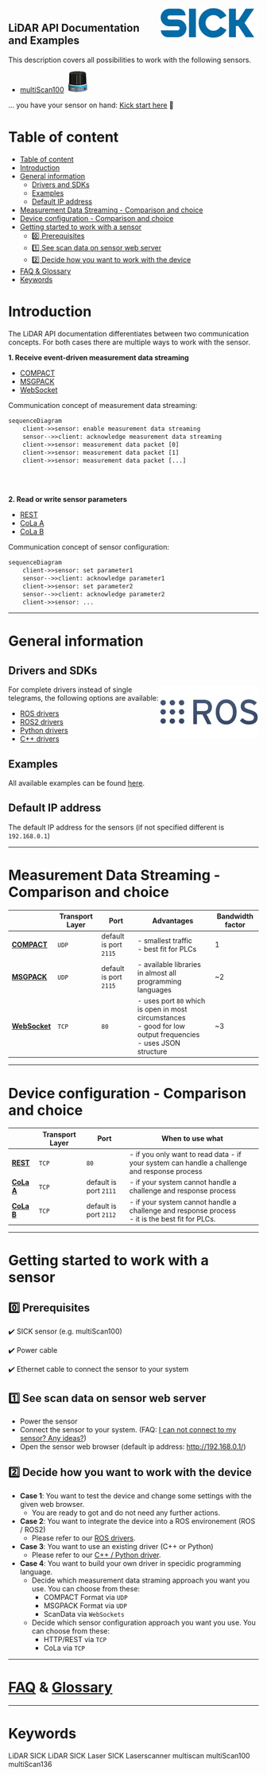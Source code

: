 <img align=right width="200" src="docs/img/sick-logo.jpg"/> 

LiDAR API Documentation and Examples
---

This description covers all possibilities to work with the following sensors. 

- [multiScan100](https://www.sick.com/de/en/search?text=multiScan)  <img style="right;"  width="45" src="docs/img/multiScan.png"/> 

... you have your sensor on hand: [Kick start here](#getting-started-to-work-with-a-sensor) :rocket:

# Table of content


- [Table of content](#table-of-content)
- [Introduction](#introduction)
- [General information](#general-information)
  - [Drivers and SDKs](#drivers-and-sdks)
  - [Examples](#examples)
  - [Default IP address](#default-ip-address)
- [Measurement Data Streaming - Comparison and choice](#measurement-data-streaming---comparison-and-choice)
- [Device  configuration - Comparison and choice](#device--configuration---comparison-and-choice)
- [Getting started to work with a sensor](#getting-started-to-work-with-a-sensor)
  - [:zero: Prerequisites](#zero-prerequisites)
  - [:one: See scan data on sensor web server](#one-see-scan-data-on-sensor-web-server)
  - [:two: Decide how you want to work with the device](#two-decide-how-you-want-to-work-with-the-device)
- [FAQ \& Glossary](#faq--glossary)
- [Keywords](#keywords)


# Introduction

The LiDAR API documentation differentiates between two communication concepts. For both cases there are multiple ways to work with the sensor.

**1. Receive event-driven measurement data streaming**
  - [COMPACT](docs/documentation-msgpack-compact.md)
  - [MSGPACK](docs/documentation-msgpack-compact.md)
  - [WebSocket](docs/documentation-websocket.md)

Communication concept of measurement data streaming:

```mermaid
sequenceDiagram
    client->>sensor: enable measurement data streaming
    sensor-->>client: acknowledge measurement data streaming
    client->>sensor: measurement data packet [0]
    client->>sensor: measurement data packet [1]
    client->>sensor: measurement data packet [...]
```
<br/>
<br/>

**2. Read or write sensor parameters**
  - [REST](docs/documentation-rest.md)
  - [CoLa A](docs/documentation-cola.md)
  - [CoLa B](docs/documentation-cola.md)

Communication concept of sensor configuration:

```mermaid
sequenceDiagram
    client->>sensor: set parameter1
    sensor-->>client: acknowledge parameter1
    client->>sensor: set parameter2
    sensor-->>client: acknowledge parameter2
    client->>sensor: ...
```

-----

# General information


## Drivers and SDKs

<img align=right width="200" src="docs/img/ROS-logo.png"/> 

For complete drivers instead of single telegrams, the following options are available:

- [ROS drivers](https://github.com/SICKAG/sick_scan_xd)
- [ROS2 drivers](https://github.com/SICKAG/sick_scan_xd)
- [Python drivers](https://github.com/SICKAG/sick_scan_xd)
- [C++ drivers](https://github.com/SICKAG/sick_scan_xd)

## Examples
All available examples can be found [here](examples/).


## Default IP address

The default IP address for the sensors (if not specified different is `192.168.0.1`)

--------

# Measurement Data Streaming - Comparison and choice

|     | Transport Layer | Port | Advantages | Bandwidth factor |
| --- |---------------------- |---------------------- | ------------------------------------------------------------------------------------------------------------------------ | ---------------- |
| **[COMPACT](docs/documentation-msgpack-compact.md)** | `UDP` |default is port `2115` | - smallest traffic <br/> - best fit for PLCs                                                                             | 1                |
| **[MSGPACK](docs/documentation-msgpack-compact.md)** | `UDP` |default is port `2115` | - available libraries in almost all programming languages                                                                | ~2               |
| **[WebSocket](docs/documentation-websocket.md)**     | `TCP` |`80`                   | - uses port `80` which is open in most circumstances <br/> - good for low output frequencies <br/> - uses JSON structure | ~3               |


--------

# Device  configuration - Comparison and choice

|                                          | Transport Layer | Port                   | When to use what                                                                                     |
| ---------------------------------------- | --------------- | ---------------------- | ---------------------------------------------------------------------------------------------------- |
| **[REST](docs/documentation-rest.md)**   | `TCP`           | `80`                   | - if you only want to read data - if your system can handle a challenge and response process         |
| **[CoLa A](docs/documentation-cola.md)** | `TCP`           | default is port `2111` | - if your system cannot handle a challenge and response process <br/>                                |
| **[CoLa B](docs/documentation-cola.md)** | `TCP`           | default is port `2112` | - if your system cannot handle a challenge and response process <br/> - it is the best fit for PLCs. |

----------------

# Getting started to work with a sensor

## :zero: Prerequisites 

:heavy_check_mark: SICK sensor (e.g. multiScan100)

:heavy_check_mark: Power cable 

:heavy_check_mark: Ethernet cable to connect the sensor to your system

## :one: See scan data on sensor web server

- Power the sensor
- Connect the sensor to your system. (FAQ: [I can not connect to my sensor? Any ideas?](##I-can-not-connect-to-my-sensor?-AnyIdeas?))
- Open the sensor web browser (default ip address: http://192.168.0.1/)

## :two: Decide how you want to work with the device

- **Case 1**: You want to test the device and change some settings with the given web browser.
  - You are ready to got and do not need any further actions.
- **Case 2**: You want to integrate the device into a ROS environement (ROS / ROS2)
  - Please refer to our [ROS drivers](https://github.com/SICKAG/sick_scan_xd).
- **Case 3**: You want to use an existing driver (C++ or Python)
  - Please refer to our [C++ / Python driver](https://github.com/SICKAG/sick_scan_xd).
- **Case 4**: You want to build your own driver in specidic programming language.
  - Decide which measurement data straming approach you want you use. You can choose from these:
    - COMPACT Format via `UDP`
    - MSGPACK Format via `UDP`
    - ScanData via `WebSockets`
  - Decide which sensor configuration approach you want you use. You can choose from these:
    - HTTP/REST via `TCP`
    - CoLa via `TCP`


----------------

# [FAQ](docs/documentation-faq.md) & [Glossary](docs/documentation-glossary.md)


-----------------

# Keywords
LiDAR SICK LiDAR SICK Laser SICK Laserscanner multiscan multiScan100 multiScan136

